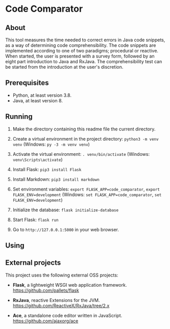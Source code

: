 Code Comparator
===============

About
-----
This tool measures the time needed to correct errors in Java code snippets, as a way of determining code comprehensibility. The code snippets are implemented according to one of two paradigms; procedural or reactive. When started, the user is presented with a survey form, followed by an eight part introduction to Java and RxJava. The comprehensibility test can be started from the introduction at the user's discretion.

Prerequisites
-------------
* Python, at least version 3.8.
* Java, at least version 8.

Running
-------
1. Make the directory containing this readme file the current directory.

2. Create a virtual environment in the project directory: `python3 -m venv venv` (Windows: `py -3 -m venv venv`)

3. Activate the virtual environment: `. venv/bin/activate` (Windows: `venv\Scripts\activate`)

4. Install Flask: `pip3 install Flask`

5. Install Markdown: `pip3 install markdown`

6. Set environment variables: `export FLASK_APP=code_comparator`, `export FLASK_ENV=development` (Windows: `set FLASK_APP=code_comparator`, `set FLASK_ENV=development`)

7. Initialize the database: `flask initialize-database`

8. Start Flask: `flask run`

9. Go to `http://127.0.0.1:5000` in your web browser.

Using
-----

External projects
-----------------
This project uses the following external OSS projects:

* **Flask**, a lightweight WSGI web application framework.
https://github.com/pallets/flask

* **RxJava**, reactive Extensions for the JVM.
https://github.com/ReactiveX/RxJava/tree/2.x

* **Ace**, a standalone code editor written in JavaScript.
https://github.com/ajaxorg/ace


